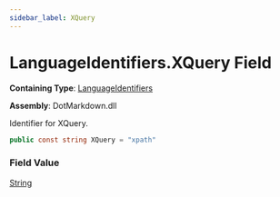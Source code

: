 ```yaml
---
sidebar_label: XQuery
---
```


# LanguageIdentifiers\.XQuery Field

**Containing Type**: [LanguageIdentifiers](../index.md)

**Assembly**: DotMarkdown\.dll

  
Identifier for XQuery\.

```csharp
public const string XQuery = "xpath"
```

### Field Value

[String](https://docs.microsoft.com/en-us/dotnet/api/system.string)

